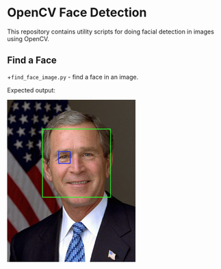 # OpenCV Face Detection

This repository contains utility scripts for 
doing facial detection in images using OpenCV.

## Find a Face

+`find_face_image.py` - find a face in an image.

Expected output:

<img src="output.png" width="300px" alt="Expected output from facial recognition script applied to image of George W Bush"/>

